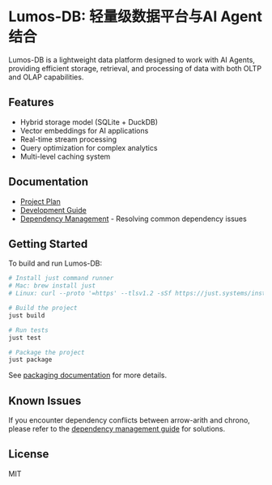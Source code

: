 # Lumos-DB: 轻量级数据平台与AI Agent结合

Lumos-DB is a lightweight data platform designed to work with AI Agents, providing efficient storage, retrieval, and processing of data with both OLTP and OLAP capabilities.

## Features

- Hybrid storage model (SQLite + DuckDB)
- Vector embeddings for AI applications
- Real-time stream processing
- Query optimization for complex analytics
- Multi-level caching system

## Documentation

- [Project Plan](./plan2.md)
- [Development Guide](./docs/packaging.md)
- [Dependency Management](./docs/dependencies.md) - Resolving common dependency issues

## Getting Started

To build and run Lumos-DB:

```bash
# Install just command runner
# Mac: brew install just
# Linux: curl --proto '=https' --tlsv1.2 -sSf https://just.systems/install.sh | bash -s -- --to /usr/local/bin

# Build the project
just build

# Run tests
just test

# Package the project
just package
```

See [packaging documentation](./docs/packaging.md) for more details.

## Known Issues

If you encounter dependency conflicts between arrow-arith and chrono, please refer to the [dependency management guide](./docs/dependencies.md) for solutions.

## License

MIT 